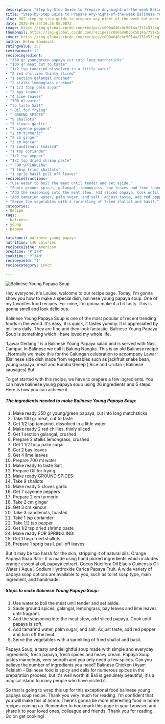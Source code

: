 ```yaml
---
description: "Step-by-Step Guide to Prepare Any-night-of-the-week Balinese Young Papaya Soup"
title: "Step-by-Step Guide to Prepare Any-night-of-the-week Balinese Young Papaya Soup"
slug: 982-step-by-step-guide-to-prepare-any-night-of-the-week-balinese-young-papaya-soup
date: 2020-04-24T10:38:08.587Z
image: https://img-global.cpcdn.com/recipes/c090a840cbc5014a/751x532cq70/balinese-young-papaya-soup-recipe-main-photo.jpg
thumbnail: https://img-global.cpcdn.com/recipes/c090a840cbc5014a/751x532cq70/balinese-young-papaya-soup-recipe-main-photo.jpg
cover: https://img-global.cpcdn.com/recipes/c090a840cbc5014a/751x532cq70/balinese-young-papaya-soup-recipe-main-photo.jpg
author: Helen Sandoval
ratingvalue: 3.7
reviewcount: 12
recipeingredient:
- "350 gr younggreen papaya cut into long matchsticks"
- "100 gr meat cut to taste"
- "1/2 tsp tamarind dissolved in a little water"
- "2 red chillies thinly sliced"
- "1 section galangal crushed"
- "2 stalks lemongrass crushed"
- "1 1/2 tbsp palm sugar"
- "2 bay leaves"
- "4 lime leaves"
- "700 ml water"
- "to taste Salt"
- " Oil for frying"
- " GROUND SPICES"
- "9 shallots"
- "5 cloves garlic"
- "7 cayenne peppers"
- "2 cm turmeric"
- "2 cm ginger"
- "3 cm kencur"
- "3 candlenuts toasted"
- "1 tsp coriander"
- "1/2 tsp pepper"
- "1/2 tsp dried shrimp paste"
- " FOR SPRINKLING"
- "1 tbsp fried shallots"
- "1 sprig basil pull off leaves"
recipeinstructions:
- "Use water to boil the meat until tender and set aside."
- "Saute ground spices, galangal, lemongrass, bay leaves and lime leaves until fragrant."
- "Add the seasoning into the meat stew, add sliced papaya. Cook until papaya is soft."
- "Add tamarind water, palm sugar, and salt. Adjust taste, add red pepper and turn off the heat."
- "Serve the vegetables with a sprinkling of fried shallot and basil."
categories:
- Recipe
tags:
- balinese
- young
- papaya

katakunci: balinese young papaya 
nutrition: 146 calories
recipecuisine: American
preptime: "PT37M"
cooktime: "PT34M"
recipeyield: "1"
recipecategory: Lunch

---
```



![Balinese Young Papaya Soup](https://img-global.cpcdn.com/recipes/c090a840cbc5014a/751x532cq70/balinese-young-papaya-soup-recipe-main-photo.jpg)

Hey everyone, it's Louise, welcome to our recipe page. Today, I'm gonna show you how to make a special dish, balinese young papaya soup. One of my favorites food recipes. For mine, I'm gonna make it a bit tasty. This is gonna smell and look delicious.

Balinese Young Papaya Soup is one of the most popular of recent trending foods in the world. It's easy, it is quick, it tastes yummy. It is appreciated by millions daily. They are fine and they look fantastic. Balinese Young Papaya Soup is something which I have loved my whole life.

&#39;Lawar Gedang &#39; is a Balinese Young Papaya salad and is served with Nasi Campur. In Balinese we call it Balung Nangka. This is an old Balinese recipe , Normally we make this for the Galungan celebration to accompany Lawar (Balinese side dish made from vegetables such as jackfruit snake bean, young papaya, meat and Bumbu Genep ) Rice and Urutan ( Balinese sausages) But.


To get started with this recipe, we have to prepare a few ingredients. You can have balinese young papaya soup using 26 ingredients and 5 steps. Here is how you can achieve it.

<!--inarticleads1-->

##### The ingredients needed to make Balinese Young Papaya Soup:

1. Make ready 350 gr young/green papaya, cut into long matchsticks
1. Take 100 gr meat, cut to taste
1. Get 1/2 tsp tamarind, dissolved in a little water
1. Make ready 2 red chillies, thinly sliced
1. Get 1 section galangal, crushed
1. Prepare 2 stalks lemongrass, crushed
1. Get 1 1/2 tbsp palm sugar
1. Get 2 bay leaves
1. Get 4 lime leaves
1. Prepare 700 ml water
1. Make ready to taste Salt
1. Prepare  Oil for frying
1. Make ready  GROUND SPICES:
1. Take 9 shallots
1. Make ready 5 cloves garlic
1. Get 7 cayenne peppers
1. Prepare 2 cm turmeric
1. Take 2 cm ginger
1. Get 3 cm kencur
1. Take 3 candlenuts, toasted
1. Take 1 tsp coriander
1. Take 1/2 tsp pepper
1. Get 1/2 tsp dried shrimp paste
1. Make ready  FOR SPRINKLING:
1. Get 1 tbsp fried shallots
1. Prepare 1 sprig basil, pull off leaves


But it may be too harsh for the skin, stripping it of natural oils. Orange Papaya Soap Bali - It is made using hand picked ingredients which includes orange essential oil, papaya extract. Cocos Nucifera Oil Elaeis Guinensis Oil Water ( Aqua ) Sodium Hyrdroxide Carica Papaya Fruit. A wide variety of papaya soap options are available to you, such as toilet soap type, main ingredient, and handmade. 

<!--inarticleads2-->

##### Steps to make Balinese Young Papaya Soup:

1. Use water to boil the meat until tender and set aside.
1. Saute ground spices, galangal, lemongrass, bay leaves and lime leaves until fragrant.
1. Add the seasoning into the meat stew, add sliced papaya. Cook until papaya is soft.
1. Add tamarind water, palm sugar, and salt. Adjust taste, add red pepper and turn off the heat.
1. Serve the vegetables with a sprinkling of fried shallot and basil.


Papaya Soup, a tasty and delightful soup made with simple and everyday ingredients, fresh papaya, fresh spices and heavy cream. Papaya Soup tastes marvelous, very smooth and you only need a few spices. Can you believe the number of ingredients you need? Balinese Chicken (Ayam Pelalah) - Balinese food is spicy and calls for numerous spices in the preparation process, but it&#39;s well worth it! Bali is genuinely beautiful; it&#39;s a magical island to many people who have visited it. 

So that is going to wrap this up for this exceptional food balinese young papaya soup recipe. Thank you very much for reading. I'm confident that you will make this at home. There's gonna be more interesting food in home recipes coming up. Remember to bookmark this page in your browser, and share it to your loved ones, colleague and friends. Thank you for reading. Go on get cooking!
